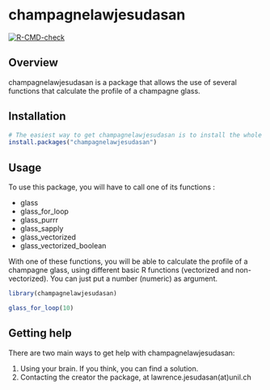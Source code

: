 # champagnelawjesudasan

<!-- badges: start -->

[![R-CMD-check](https://github.com/ptds2023/champagnelawjesudasan/actions/workflows/R-CMD-check.yml/badge.svg)](https://github.com/ptds2023/champagnelawjesudasan/actions/workflows/R-CMD-check.yml)
<!-- badges: end -->


## Overview

champagnelawjesudasan is a package that allows the use of several functions that calculate the profile of a champagne glass.

## Installation

``` r
# The easiest way to get champagnelawjesudasan is to install the whole tidyverse:
install.packages("champagnelawjesudasan")
```

## Usage 

To use this package, you will have to call one of its functions :
- glass
- glass_for_loop
- glass_purrr
- glass_sapply
- glass_vectorized
- glass_vectorized_boolean

With one of these functions, you will be able to calculate the profile of a champagne glass, using different basic R functions (vectorized and non-vectorized).
You can just put a number (numeric) as argument. 

``` r
library(champagnelawjesudasan)

glass_for_loop(10)
```

## Getting help

There are two main ways to get help with champagnelawjesudasan:

1.  Using your brain. If you think, you can find a solution.
2.  Contacting the creator the package, at lawrence.jesudasan(at)unil.ch



